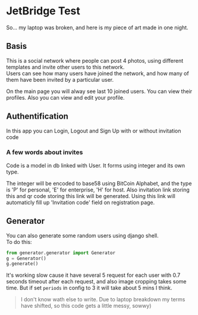 # JetBridge Test
So... my laptop was broken, and here is my piece of art made in one night.  

## Basis
This is a social network where people can post 4 photos, using different templates and invite other users to this network.  
Users can see how many users have joined the network, and how many of them have been invited by a particular user.

On the main page you will alway see last 10 joined users. You can view their profiles. Also you can view and edit your profile.

## Authentification
In this app you can Login, Logout and Sign Up with or without invitation code

### A few words about invites
Code is a model in db linked with User. It forms using integer and its own type.

The integer will be encoded to base58 using BitCoin Alphabet, and the type is 'P' for personal, 'E' for enterprise, 'H' for host. 
Also invitation link storing this and qr code storing this link will be generated.
Using this link will automaticly fill up 'Invitation code' field on registration page.

## Generator
You can also generate some random users using django shell.  
To do this:
```python
from generator.generator import Generator
g = Generator()
g.generate()
```
It's working slow cause it have several 5 request for each user with 0.7 seconds timeout after each request, and also image cropping takes some time.
But if set `periods` in config to 3 it will take about 5 mins I think.

> I don't know wath else to write. Due to laptop breakdown my terms have shifted, so this code gets a little messy, sowwy)
